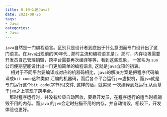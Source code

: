 ```yaml
---
title: 0.1什么是Java?
date: 2021-08-25
tags:
- Java
categories:
- Java
---
```

`java`自然是一门编程语言。区别只是设计者到底出于什么意图而专门设计出了这门语言。在`Java`出现前的90年代 ,
那时主流和编程语言是`C`。那时，内存垃圾需要开发员自己管理销毁，跨平台需要再次编译等等，看到这些现象， 一家名为
`sun`公司便期望能设计出一门更加简单的编程语言, 这就是`java`立项的初衷。  
&emsp; 相对于不同平台要编译成对应的机器码相比，`java`的解决方案是把程序代码编译成`bit code`这种类似
汇编的机器码，而后各个平台运行`jvm`虚拟机，而`jvm`就是专门运行这个`bit code`(字节码)文件, 这样的话，就实现
一次编译到处运行,从而基于`jvm`之上实现了跨平台。  
&emsp;那时程序运行时，并没有垃圾自动回收，要靠开发员，在程序运行的适当时机销毁不用的内存。而`java`
的`jvm`会定时扫描不用的内存，并自动销毁，相较下，开发体验也更好。
<!-- more -->
